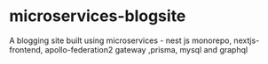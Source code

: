 # microservices-blogsite
A blogging site built using microservices - nest js monorepo, nextjs-frontend, apollo-federation2 gateway ,prisma, mysql and graphql
